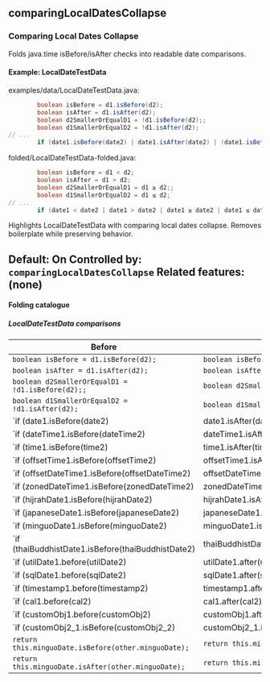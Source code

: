 ## comparingLocalDatesCollapse

### Comparing Local Dates Collapse
Folds java.time isBefore/isAfter checks into readable date comparisons.

#### Example: LocalDateTestData

examples/data/LocalDateTestData.java:
```java
        boolean isBefore = d1.isBefore(d2);
        boolean isAfter = d1.isAfter(d2);
        boolean d2SmallerOrEqualD1 = !d1.isBefore(d2);;
        boolean d1SmallerOrEqualD2 = !d1.isAfter(d2);
// ...
        if (date1.isBefore(date2) | date1.isAfter(date2) | !date1.isBefore(date2) | !date1.isAfter(date2)) {
```

folded/LocalDateTestData-folded.java:
```java
        boolean isBefore = d1 < d2;
        boolean isAfter = d1 > d2;
        boolean d2SmallerOrEqualD1 = d1 ≥ d2;;
        boolean d1SmallerOrEqualD2 = d1 ≤ d2;
// ...
        if (date1 < date2 | date1 > date2 | date1 ≥ date2 | date1 ≤ date2) {
```

Highlights LocalDateTestData with comparing local dates collapse.
Removes boilerplate while preserving behavior.

Default: On
Controlled by: `comparingLocalDatesCollapse`
Related features: (none)
---

#### Folding catalogue

##### LocalDateTestData comparisons
| Before | After |
| --- | --- |
| `boolean isBefore = d1.isBefore(d2);` | `boolean isBefore = d1 < d2;` |
| `boolean isAfter = d1.isAfter(d2);` | `boolean isAfter = d1 > d2;` |
| `boolean d2SmallerOrEqualD1 = !d1.isBefore(d2);;` | `boolean d2SmallerOrEqualD1 = d1 ≥ d2;;` |
| `boolean d1SmallerOrEqualD2 = !d1.isAfter(d2);` | `boolean d1SmallerOrEqualD2 = d1 ≤ d2;` |
| `if (date1.isBefore(date2) | date1.isAfter(date2) | !date1.isBefore(date2) | !date1.isAfter(date2)) {` | `if (date1 < date2 | date1 > date2 | date1 ≥ date2 | date1 ≤ date2) {` |
| `if (dateTime1.isBefore(dateTime2) | dateTime1.isAfter(dateTime2) | !dateTime1.isBefore(dateTime2) | !dateTime1.isAfter(dateTime2)) {` | `if (dateTime1 < dateTime2 | dateTime1 > dateTime2 | dateTime1 ≥ dateTime2 | dateTime1 ≤ dateTime2) {` |
| `if (time1.isBefore(time2) | time1.isAfter(time2) | !time1.isBefore(time2) | !time1.isAfter(time2)) {` | `if (time1 < time2 | time1 > time2 | time1 ≥ time2 | time1 ≤ time2) {` |
| `if (offsetTime1.isBefore(offsetTime2) | offsetTime1.isAfter(offsetTime2) | !offsetTime1.isBefore(offsetTime2) | !offsetTime1.isAfter(offsetTime2)) {` | `if (offsetTime1 < offsetTime2 | offsetTime1 > offsetTime2 | offsetTime1 ≥ offsetTime2 | offsetTime1 ≤ offsetTime2) {` |
| `if (offsetDateTime1.isBefore(offsetDateTime2) | offsetDateTime1.isAfter(offsetDateTime2) | !offsetDateTime1.isBefore(offsetDateTime2) | !offsetDateTime1.isAfter(offsetDateTime2)) {` | `if (offsetDateTime1 < offsetDateTime2 | offsetDateTime1 > offsetDateTime2 | offsetDateTime1 ≥ offsetDateTime2 | offsetDateTime1 ≤ offsetDateTime2) {` |
| `if (zonedDateTime1.isBefore(zonedDateTime2) | zonedDateTime1.isAfter(zonedDateTime2) | !zonedDateTime1.isBefore(zonedDateTime2) | !zonedDateTime1.isAfter(zonedDateTime2)) {` | `if (zonedDateTime1 < zonedDateTime2 | zonedDateTime1 > zonedDateTime2 | zonedDateTime1 ≥ zonedDateTime2 | zonedDateTime1 ≤ zonedDateTime2) {` |
| `if (hijrahDate1.isBefore(hijrahDate2) | hijrahDate1.isAfter(hijrahDate2) | !hijrahDate1.isBefore(hijrahDate2) | !hijrahDate1.isAfter(hijrahDate2)) {` | `if (hijrahDate1 < hijrahDate2 | hijrahDate1 > hijrahDate2 | hijrahDate1 ≥ hijrahDate2 | hijrahDate1 ≤ hijrahDate2) {` |
| `if (japaneseDate1.isBefore(japaneseDate2) | japaneseDate1.isAfter(japaneseDate2) | !japaneseDate1.isBefore(japaneseDate2) | !japaneseDate1.isAfter(japaneseDate2)) {` | `if (japaneseDate1 < japaneseDate2 | japaneseDate1 > japaneseDate2 | japaneseDate1 ≥ japaneseDate2 | japaneseDate1 ≤ japaneseDate2) {` |
| `if (minguoDate1.isBefore(minguoDate2) | minguoDate1.isAfter(minguoDate2) | !minguoDate1.isBefore(minguoDate2) | !minguoDate1.isAfter(minguoDate2)) {` | `if (minguoDate1 < minguoDate2 | minguoDate1 > minguoDate2 | minguoDate1 ≥ minguoDate2 | minguoDate1 ≤ minguoDate2) {` |
| `if (thaiBuddhistDate1.isBefore(thaiBuddhistDate2) | thaiBuddhistDate1.isAfter(thaiBuddhistDate2) | !thaiBuddhistDate1.isBefore(thaiBuddhistDate2) | !thaiBuddhistDate1.isAfter(thaiBuddhistDate2)) {` | `if (thaiBuddhistDate1 < thaiBuddhistDate2 | thaiBuddhistDate1 > thaiBuddhistDate2 | thaiBuddhistDate1 ≥ thaiBuddhistDate2 | thaiBuddhistDate1 ≤ thaiBuddhistDate2) {` |
| `if (utilDate1.before(utilDate2) | utilDate1.after(utilDate2) | !utilDate1.before(utilDate2) | !utilDate1.after(utilDate2)) {` | `if (utilDate1 < utilDate2 | utilDate1 > utilDate2 | utilDate1 ≥ utilDate2 | utilDate1 ≤ utilDate2) {` |
| `if (sqlDate1.before(sqlDate2) | sqlDate1.after(sqlDate2) | !sqlDate1.before(sqlDate2) | !sqlDate1.after(sqlDate2)) {` | `if (sqlDate1 < sqlDate2 | sqlDate1 > sqlDate2 | sqlDate1 ≥ sqlDate2 | sqlDate1 ≤ sqlDate2) {` |
| `if (timestamp1.before(timestamp2) | timestamp1.after(timestamp2) | !timestamp1.before(timestamp2) | !timestamp1.after(timestamp2)) {` | `if (timestamp1 < timestamp2 | timestamp1 > timestamp2 | timestamp1 ≥ timestamp2 | timestamp1 ≤ timestamp2) {` |
| `if (cal1.before(cal2) | cal1.after(cal2) | !cal1.before(cal2) | !cal1.after(cal2)) {` | `if (cal1 < cal2 | cal1 > cal2 | cal1 ≥ cal2 | cal1 ≤ cal2) {` |
| `if (customObj1.before(customObj2) | customObj1.after(customObj2) | !customObj1.before(customObj2) | !customObj1.after(customObj2)) {` | `if (customObj1 < customObj2 | customObj1 > customObj2 | customObj1 ≥ customObj2 | customObj1 ≤ customObj2) {` |
| `if (customObj2_1.isBefore(customObj2_2) | customObj2_1.isAfter(customObj2_2) | !customObj2_1.isBefore(customObj2_2) | !customObj2_1.isAfter(customObj2_2)) {` | `if (customObj2_1 < customObj2_2 | customObj2_1 > customObj2_2 | customObj2_1 ≥ customObj2_2 | customObj2_1 ≤ customObj2_2) {` |
| `return this.minguoDate.isBefore(other.minguoDate);` | `return this.minguoDate < other.minguoDate;` |
| `return this.minguoDate.isAfter(other.minguoDate);` | `return this.minguoDate > other.minguoDate;` |
